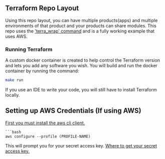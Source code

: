 ## Terraform Repo Layout
Using this repo layout, you can have multiple products(apps) and multiple environments of that product and your products can share modules.
This repo uses the ['terra_wrap' command](https://github.com/hal58th/terra_wrap) and is a fully working example that uses AWS.

### Running Terraform
A custom docker container is created to help control the Terraform version and lets you add any software you wish.
You will build and run the docker container by running the command:
```bash
make run
```
If you use an IDE to write your code, you will still have to install Terraform locally.

## Setting up AWS Credentials (If using AWS)
[First you must install the aws cli client.](https://docs.aws.amazon.com/cli/latest/userguide/install-cliv2-mac.html)
```
```bash
aws configure --profile (PROFILE-NAME)
```
This will prompt you for your secret access key. [Where to get your secret access key.](https://docs.aws.amazon.com/general/latest/gr/aws-sec-cred-types.html#access-keys-and-secret-access-keys)

